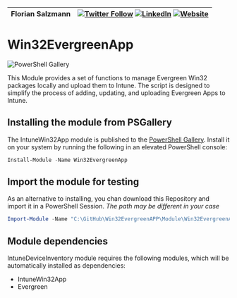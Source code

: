 |Florian Salzmann|[![Twitter Follow](https://img.shields.io/badge/Twitter-1DA1F2?style=for-the-badge&logo=twitter&logoColor=white)](https://twitter.com/FlorianSLZ/)  [![LinkedIn](https://img.shields.io/badge/LinkedIn-0077B5?style=for-the-badge&logo=linkedin&logoColor=white)](https://www.linkedin.com/in/fsalzmann/)  [![Website](https://img.shields.io/badge/website-000000?style=for-the-badge&logo=About.me&logoColor=white)](https://scloud.work/en/about)|
|----------------|-------------------------------|

# Win32EvergreenApp
![PowerShell Gallery](https://img.shields.io/powershellgallery/dt/Win32EvergreenApp)

This Module provides a set of functions to manage Evergreen Win32 packages locally and upload them to Intune. The script is designed to simplify the process of adding, updating, and uploading Evergreen Apps to Intune.

## Installing the module from PSGallery

The IntuneWin32App module is published to the [PowerShell Gallery](https://www.powershellgallery.com/packages/Win32EvergreenApp). Install it on your system by running the following in an elevated PowerShell console:
```PowerShell
Install-Module -Name Win32EvergreenApp
```

## Import the module for testing

As an alternative to installing, you chan download this Repository and import it in a PowerShell Session. 
*The path may be different in your case*
```PowerShell
Import-Module -Name "C:\GitHub\Win32EvergreenAPP\Module\Win32EvergreenAPP" -Verbose -Force
```

## Module dependencies

IntuneDeviceInventory module requires the following modules, which will be automatically installed as dependencies:
- IntuneWin32App
- Evergreen

